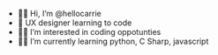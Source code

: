 - 🙋‍♀️ Hi, I’m @hellocarrie
- 👩‍ UX designer learning to code
- 💁‍♀️ I’m interested in coding oppotunties
- 👩‍💻 I’m currently learning python, C Sharp, javascript


<!---
hellocarrie/hellocarrie is a ✨ special ✨ repository because its `README.md` (this file) appears on your GitHub profile.
You can click the Preview link to take a look at your changes.
--->
